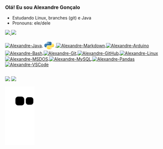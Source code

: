 ### Olá! Eu sou Alexandre Gonçalo

- Estudando Linux, branches (git) e Java
- Pronouns: ele/dele

 <div>
  <a href="https://github.com/dev-alexandre17">
  <img height="160em" src="https://github-readme-stats.vercel.app/api?username=dev-alexandre17&show_icons=true&theme=tokyonight&include_all_commits=true&count_private=true"/>
  <img height="160em" src="https://github-readme-stats.vercel.app/api/top-langs/?username=dev-alexandre17&layout=compact&langs_count=7&theme=tokyonight"/>
</div>
  
 <div style="display: inline_block"><br>
  <img align="center" alt="Alexandre-Java" height="30" width="40" src="https://cdn.jsdelivr.net/gh/devicons/devicon/icons/java/java-original.svg">
  <img align="center" alt="Alexandre-Python" height="30" width="40" src="https://raw.githubusercontent.com/devicons/devicon/master/icons/python/python-original.svg">
  <img align="center" alt="Alexandre-Markdown" height="30" width="40" src="https://cdn.jsdelivr.net/gh/devicons/devicon/icons/markdown/markdown-original.svg">
  <img align="center" alt="Alexandre-Arduino" height="30" width="40" src="https://cdn.jsdelivr.net/gh/devicons/devicon/icons/arduino/arduino-original.svg">
  <img align="center" alt="Alexandre-Bash" height="30" width="40" src="https://cdn.jsdelivr.net/gh/devicons/devicon/icons/bash/bash-original.svg">
  <img align="center" alt="Alexandre-Git" height="30" width="40" src="https://cdn.jsdelivr.net/gh/devicons/devicon/icons/git/git-original.svg">
  <img align="center" alt="Alexandre-GitHub" height="30" width="40" src="https://cdn.jsdelivr.net/gh/devicons/devicon/icons/github/github-original.svg">
  <img align="center" alt="Alexandre-Linux" height="30" width="40" src="https://cdn.jsdelivr.net/gh/devicons/devicon/icons/linux/linux-original.svg">
  <img align="center" alt="Alexandre-MSDOS" height="30" width="40" src="https://cdn.jsdelivr.net/gh/devicons/devicon/icons/msdos/msdos-original.svg">
  <img align="center" alt="Alexandre-MySQL" height="30" width="40" src="https://cdn.jsdelivr.net/gh/devicons/devicon/icons/mysql/mysql-original-wordmark.svg">
  <img align="center" alt="Alexandre-Pandas" height="30" width="40" src="https://cdn.jsdelivr.net/gh/devicons/devicon/icons/pandas/pandas-original.svg">
  <img align="center" alt="Alexandre-VSCode" height="30" width="40" src="https://cdn.jsdelivr.net/gh/devicons/devicon/icons/vscode/vscode-original.svg">
</div>
 
 ##

<div>
  <a href="mailto:alexandretec77@gmail.com" target="_blank"><img src="https://img.shields.io/badge/Gmail-D14836?style=for-the-badge&logo=gmail&logoColor=white" target="_blank"></a>
  <a href="https://www.linkedin.com/in/alexandre-gon%C3%A7alo-da-silva-filho/" target="_blank"><img src="https://img.shields.io/badge/-LinkedIn-%230077B5?style=for-the-badge&logo=linkedin&logoColor=white" target="_blank"></a> 
  
  ![Snake animation](https://github.com/dev-alexandre17/dev-alexandre17/blob/output/github-contribution-grid-snake.svg)
  
</div>
  
  
